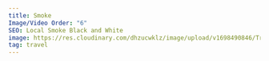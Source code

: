 ```yaml
---
title: Smoke
Image/Video Order: "6"
SEO: Local Smoke Black and White
image: https://res.cloudinary.com/dhzucwklz/image/upload/v1698490846/Travel/DSC_4688_qltfhe.jpg
tag: travel
---
```

